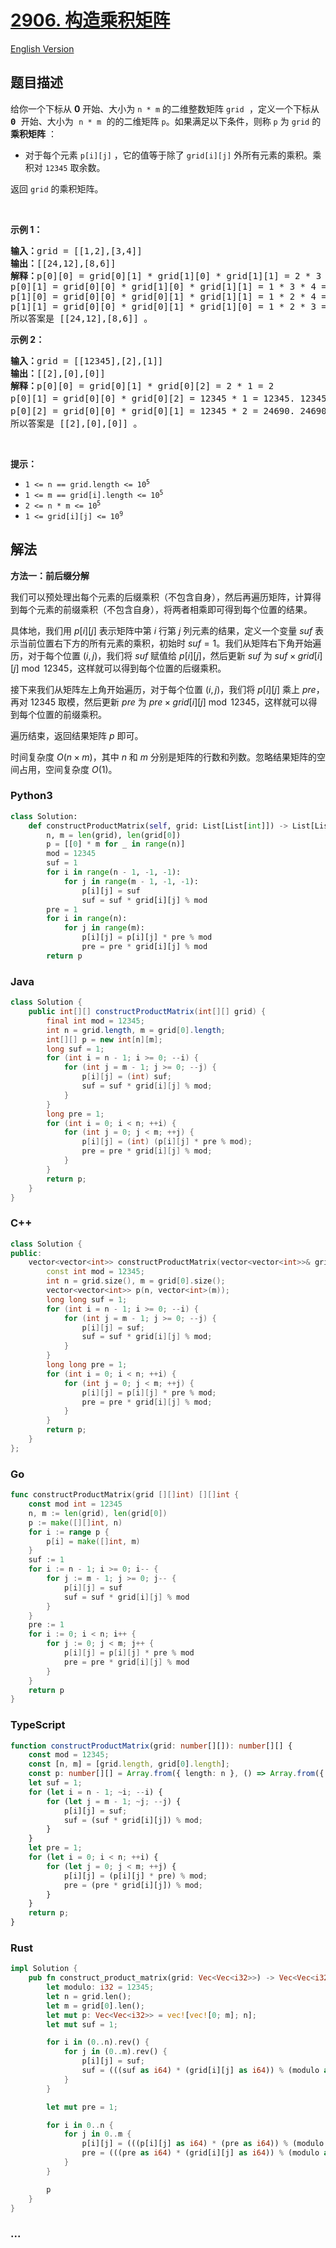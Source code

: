 # [2906. 构造乘积矩阵](https://leetcode.cn/problems/construct-product-matrix)

[English Version](/solution/2900-2999/2906.Construct%20Product%20Matrix/README_EN.md)

## 题目描述

<!-- 这里写题目描述 -->

<p>给你一个下标从 <strong>0</strong> 开始、大小为 <code>n * m</code> 的二维整数矩阵 <code><font face="monospace">grid</font></code><font face="monospace"> ，定义一个下标从 <strong>0</strong> 开始、大小为 <code>n * m</code> 的的二维矩阵</font> <code>p</code>。如果满足以下条件，则称 <code>p</code> 为 <code>grid</code> 的 <strong>乘积矩阵</strong> ：</p>

<ul>
	<li>对于每个元素 <code>p[i][j]</code> ，它的值等于除了 <code>grid[i][j]</code> 外所有元素的乘积。乘积对 <code>12345</code> 取余数。</li>
</ul>

<p>返回 <code>grid</code> 的乘积矩阵。</p>

<p>&nbsp;</p>

<p><strong class="example">示例 1：</strong></p>

<pre>
<strong>输入：</strong>grid = [[1,2],[3,4]]
<strong>输出：</strong>[[24,12],[8,6]]
<strong>解释：</strong>p[0][0] = grid[0][1] * grid[1][0] * grid[1][1] = 2 * 3 * 4 = 24
p[0][1] = grid[0][0] * grid[1][0] * grid[1][1] = 1 * 3 * 4 = 12
p[1][0] = grid[0][0] * grid[0][1] * grid[1][1] = 1 * 2 * 4 = 8
p[1][1] = grid[0][0] * grid[0][1] * grid[1][0] = 1 * 2 * 3 = 6
所以答案是 [[24,12],[8,6]] 。</pre>

<p><strong class="example">示例 2：</strong></p>

<pre>
<strong>输入：</strong>grid = [[12345],[2],[1]]
<strong>输出：</strong>[[2],[0],[0]]
<strong>解释：</strong>p[0][0] = grid[0][1] * grid[0][2] = 2 * 1 = 2
p[0][1] = grid[0][0] * grid[0][2] = 12345 * 1 = 12345. 12345 % 12345 = 0 ，所以 p[0][1] = 0
p[0][2] = grid[0][0] * grid[0][1] = 12345 * 2 = 24690. 24690 % 12345 = 0 ，所以 p[0][2] = 0
所以答案是 [[2],[0],[0]] 。</pre>

<p>&nbsp;</p>

<p><strong>提示：</strong></p>

<ul>
	<li><code>1 &lt;= n == grid.length&nbsp;&lt;= 10<sup>5</sup></code></li>
	<li><code>1 &lt;= m == grid[i].length&nbsp;&lt;= 10<sup>5</sup></code></li>
	<li><code>2 &lt;= n * m &lt;= 10<sup>5</sup></code></li>
	<li><code>1 &lt;= grid[i][j] &lt;= 10<sup>9</sup></code></li>
</ul>

## 解法

<!-- 这里可写通用的实现逻辑 -->

**方法一：前后缀分解**

我们可以预处理出每个元素的后缀乘积（不包含自身），然后再遍历矩阵，计算得到每个元素的前缀乘积（不包含自身），将两者相乘即可得到每个位置的结果。

具体地，我们用 $p[i][j]$ 表示矩阵中第 $i$ 行第 $j$ 列元素的结果，定义一个变量 $suf$ 表示当前位置右下方的所有元素的乘积，初始时 $suf = 1$。我们从矩阵右下角开始遍历，对于每个位置 $(i, j)$，我们将 $suf$ 赋值给 $p[i][j]$，然后更新 $suf$ 为 $suf \times grid[i][j] \bmod 12345$，这样就可以得到每个位置的后缀乘积。

接下来我们从矩阵左上角开始遍历，对于每个位置 $(i, j)$，我们将 $p[i][j]$ 乘上 $pre$，再对 $12345$ 取模，然后更新 $pre$ 为 $pre \times grid[i][j] \bmod 12345$，这样就可以得到每个位置的前缀乘积。

遍历结束，返回结果矩阵 $p$ 即可。

时间复杂度 $O(n \times m)$，其中 $n$ 和 $m$ 分别是矩阵的行数和列数。忽略结果矩阵的空间占用，空间复杂度 $O(1)$。

<!-- tabs:start -->

### **Python3**

<!-- 这里可写当前语言的特殊实现逻辑 -->

```python
class Solution:
    def constructProductMatrix(self, grid: List[List[int]]) -> List[List[int]]:
        n, m = len(grid), len(grid[0])
        p = [[0] * m for _ in range(n)]
        mod = 12345
        suf = 1
        for i in range(n - 1, -1, -1):
            for j in range(m - 1, -1, -1):
                p[i][j] = suf
                suf = suf * grid[i][j] % mod
        pre = 1
        for i in range(n):
            for j in range(m):
                p[i][j] = p[i][j] * pre % mod
                pre = pre * grid[i][j] % mod
        return p
```

### **Java**

<!-- 这里可写当前语言的特殊实现逻辑 -->

```java
class Solution {
    public int[][] constructProductMatrix(int[][] grid) {
        final int mod = 12345;
        int n = grid.length, m = grid[0].length;
        int[][] p = new int[n][m];
        long suf = 1;
        for (int i = n - 1; i >= 0; --i) {
            for (int j = m - 1; j >= 0; --j) {
                p[i][j] = (int) suf;
                suf = suf * grid[i][j] % mod;
            }
        }
        long pre = 1;
        for (int i = 0; i < n; ++i) {
            for (int j = 0; j < m; ++j) {
                p[i][j] = (int) (p[i][j] * pre % mod);
                pre = pre * grid[i][j] % mod;
            }
        }
        return p;
    }
}
```

### **C++**

```cpp
class Solution {
public:
    vector<vector<int>> constructProductMatrix(vector<vector<int>>& grid) {
        const int mod = 12345;
        int n = grid.size(), m = grid[0].size();
        vector<vector<int>> p(n, vector<int>(m));
        long long suf = 1;
        for (int i = n - 1; i >= 0; --i) {
            for (int j = m - 1; j >= 0; --j) {
                p[i][j] = suf;
                suf = suf * grid[i][j] % mod;
            }
        }
        long long pre = 1;
        for (int i = 0; i < n; ++i) {
            for (int j = 0; j < m; ++j) {
                p[i][j] = p[i][j] * pre % mod;
                pre = pre * grid[i][j] % mod;
            }
        }
        return p;
    }
};
```

### **Go**

```go
func constructProductMatrix(grid [][]int) [][]int {
	const mod int = 12345
	n, m := len(grid), len(grid[0])
	p := make([][]int, n)
	for i := range p {
		p[i] = make([]int, m)
	}
	suf := 1
	for i := n - 1; i >= 0; i-- {
		for j := m - 1; j >= 0; j-- {
			p[i][j] = suf
			suf = suf * grid[i][j] % mod
		}
	}
	pre := 1
	for i := 0; i < n; i++ {
		for j := 0; j < m; j++ {
			p[i][j] = p[i][j] * pre % mod
			pre = pre * grid[i][j] % mod
		}
	}
	return p
}
```

### **TypeScript**

```ts
function constructProductMatrix(grid: number[][]): number[][] {
    const mod = 12345;
    const [n, m] = [grid.length, grid[0].length];
    const p: number[][] = Array.from({ length: n }, () => Array.from({ length: m }, () => 0));
    let suf = 1;
    for (let i = n - 1; ~i; --i) {
        for (let j = m - 1; ~j; --j) {
            p[i][j] = suf;
            suf = (suf * grid[i][j]) % mod;
        }
    }
    let pre = 1;
    for (let i = 0; i < n; ++i) {
        for (let j = 0; j < m; ++j) {
            p[i][j] = (p[i][j] * pre) % mod;
            pre = (pre * grid[i][j]) % mod;
        }
    }
    return p;
}
```

### **Rust**

```rust
impl Solution {
    pub fn construct_product_matrix(grid: Vec<Vec<i32>>) -> Vec<Vec<i32>> {
        let modulo: i32 = 12345;
        let n = grid.len();
        let m = grid[0].len();
        let mut p: Vec<Vec<i32>> = vec![vec![0; m]; n];
        let mut suf = 1;

        for i in (0..n).rev() {
            for j in (0..m).rev() {
                p[i][j] = suf;
                suf = (((suf as i64) * (grid[i][j] as i64)) % (modulo as i64)) as i32;
            }
        }

        let mut pre = 1;

        for i in 0..n {
            for j in 0..m {
                p[i][j] = (((p[i][j] as i64) * (pre as i64)) % (modulo as i64)) as i32;
                pre = (((pre as i64) * (grid[i][j] as i64)) % (modulo as i64)) as i32;
            }
        }

        p
    }
}
```

### **...**

```

```

<!-- tabs:end -->
